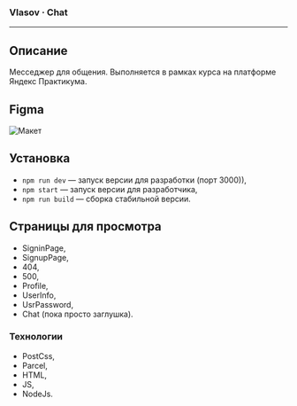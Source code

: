 ### Vlasov · Chat
---

## Описание

Месседжер для общения. Выполняется в рамках курса на платформе Яндекс Практикума.

## Figma

![Макет](https://www.figma.com/file/aHBixUZNjTk1gddyYbZV4H/Practicum-chat?node-id=17%3A346)

## Установка

- `npm run dev` — запуск версии для разработки (порт 3000)),
- `npm start` — запуск версии для разработчика,
- `npm run build` — сборка стабильной версии.

## **Страницы для просмотра**

- SigninPage,
- SignupPage,
- 404,
- 500,
- Profile,
- UserInfo,
- UsrPassword,
- Chat (пока просто заглушка).

### **Технологии**

- PostCss,
- Parcel,
- HTML,
- JS,
- NodeJs.
